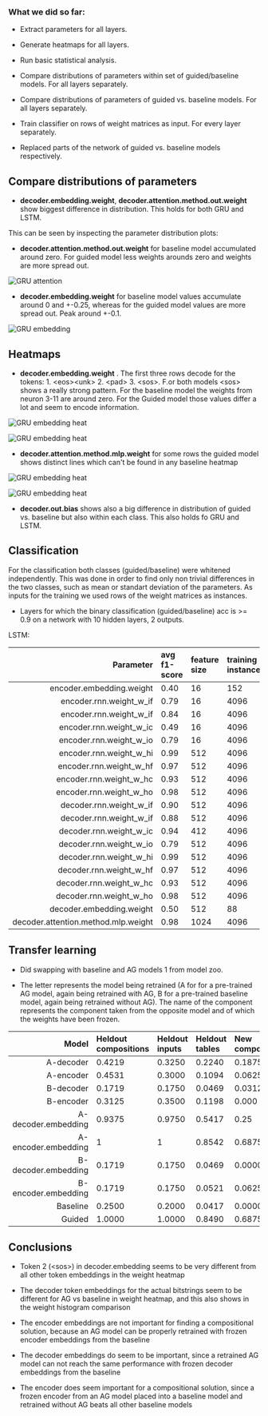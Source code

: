 ### What we did so far:

- Extract parameters for all layers.

- Generate heatmaps for all layers.

- Run basic statistical analysis.

- Compare distributions of parameters within set of guided/baseline models. For all layers separately.

- Compare distributions of parameters of guided vs. baseline models. For all layers separately.

- Train classifier on rows of weight matrices as input. For every layer separately.

- Replaced parts of the network of guided vs. baseline models respectively.

 


Compare distributions of parameters
-

- **decoder.embedding.weight**, **decoder.attention.method.out.weight** show biggest difference in distribution. This holds for both GRU and LSTM.

This can be seen by inspecting the parameter distribution plots:

- **decoder.attention.method.out.weight** for baseline model accumulated around zero. For guided model less weights arounds zero and weights are more spread out.

![GRU attention](images/distribution/hist\_Baseline\_GRU\_decoder.attention.method.out.weight.png)

- **decoder.embedding.weight** for baseline model values accumulate around 0 and +-0.25, whereas for the guided model values are more spread out. Peak around +-0.1.

![GRU embedding](images/distribution/hist\_Baseline\_GRU\_decoder.embedding.weight.png)

Heatmaps
-

- **decoder.embedding.weight** . The first three rows decode for the tokens: 1. \<eos\>\<unk\> 2. \<pad\> 3. \<sos\>. F.or both models \<sos\> shows a really strong pattern. For the baseline model the weights from neuron 3-11 are around zero. For the Guided model those values differ a lot and seem to encode information.

![GRU embedding heat](images/heatmap/Guided\_GRU\_3\_decoder.embedding.weight.png)

![GRU embedding heat](images/heatmap/Baseline\_GRU\_3\_decoder.embedding.weight.png)



- **decoder.attention.method.mlp.weight** for some rows the guided model shows distinct lines which can't be found in any baseline heatmap

![GRU embedding heat](images/heatmap/Guided\_LSTM\_4\_decoder.attention.method.mlp.weight.png)


![GRU embedding heat](images/heatmap/Baseline\_LSTM\_4\_decoder.attention.method.mlp.weight.png)


- **decoder.out.bias** shows also a big difference in distribution of guided vs. baseline but also within each class. This also holds fo GRU and LSTM.



Classification
-

For the classification both classes (guided/baseline) were whitened independently. This was done in order to find only non trivial differences in the two classes, such as mean or standart deviation of the parameters. As inputs for the training we used rows of the weight matrices as instances.

- Layers for which the binary classification (guided/baseline) acc is \>= 0.9 on a network with 10 hidden layers, 2 outputs.

LSTM:




| Parameter | avg f1-score | feature size | training instances|
| ---:|:----------------- |:---------------- |:------------------------ | 
|encoder.embedding.weight |0.40 | 16 | 152 | 
| encoder.rnn.weight\_w\_if | 0.79 | 16 | 4096 | 
| encoder.rnn.weight\_w\_if | 0.84 | 16 |4096 |  
| encoder.rnn.weight\_w\_ic | 0.49 | 16 |4096 |  
|encoder.rnn.weight\_w\_io | 0.79 | 16 |4096 |  
|encoder.rnn.weight\_w\_hi | 0.99| 512 |4096 |  
|encoder.rnn.weight\_w\_hf | 0.97| 512 |4096 |  
|encoder.rnn.weight\_w\_hc | 0.93| 512 |4096 |  
|encoder.rnn.weight\_w\_ho | 0.98| 512 |4096 |  
| decoder.rnn.weight\_w\_if | 0.90 | 512 | 4096 | 
| decoder.rnn.weight\_w\_if | 0.88 | 512 |4096 |  
| decoder.rnn.weight\_w\_ic | 0.94 | 412 |4096 |  
|decoder.rnn.weight\_w\_io | 0.79 | 512 |4096 |  
|decoder.rnn.weight\_w\_hi | 0.99| 512 |4096 |  
|decoder.rnn.weight\_w\_hf | 0.97| 512 |4096 |  
|decoder.rnn.weight\_w\_hc | 0.93| 512 |4096 |  
|decoder.rnn.weight\_w\_ho | 0.98| 512 |4096 |  
|decoder.embedding.weight | 0.50 |512 |88 | 
|decoder.attention.method.mlp.weight | 0.98 | 1024 | 4096 |  






Transfer learning
-


- Did swapping with baseline and AG models 1 from model zoo.

- The letter represents the model being retrained (A for for a pre-trained AG model, again being retrained with AG, B for a pre-trained baseline model, again being retrained without AG). The name of the component represents the component taken from the opposite model and of which the weights have been frozen.




| Model | Heldout compositions | Heldout inputs | Heldout tables | New compositions |
| ---:| :------------------- |:-------------- |:-------------- |:---------------- |
|  A-decoder| 0.4219 | 0.3250 | 0.2240 | 0.1875 |
| A-encoder | 0.4531 | 0.3000 | 0.1094 | 0.0625 |
| B-decoder | 0.1719 | 0.1750 | 0.0469 | 0.0312 |
| B-encoder | 0.3125 | 0.3500 | 0.1198 | 0.000 |
|A-decoder.embedding | 0.9375 | 0.9750 | 0.5417 | 0.25|
|A-encoder.embedding | 1 | 1 | 0.8542 | 0.6875|
| B-decoder.embedding |0.1719|0.1750|0.0469|0.0000 |
| B-encoder.embedding | 	0.1719	| 0.1750 | 0.0521 | 0.0625 |
| Baseline | 0.2500 |	0.2000	| 0.0417 |	0.0000|
| Guided | 1.0000|1.0000 |	0.8490|	0.6875|


Conclusions
-

- Token 2 (\<sos\>) in decoder.embedding seems to be very different from all other token embeddings in the weight heatmap

- The decoder token embeddings for the actual bitstrings seem to be different for AG vs baseline in weight heatmap, and this also shows in the weight histogram comparison 

- The encoder embeddings are not important for finding a compositional solution, because an AG model can be properly retrained with frozen encoder embeddings from the baseline

- The decoder embeddings do seem to be important, since a retrained AG model can not reach the same performance with frozen decoder embeddings from the baseline 

- The encoder does seem important for a compositional solution, since a frozen encoder from an AG model placed into a baseline model and retrained without AG beats all other baseline models




